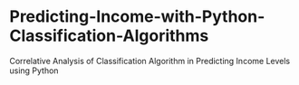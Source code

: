 # Predicting-Income-with-Python-Classification-Algorithms
Correlative Analysis of Classification Algorithm in Predicting Income Levels using Python
